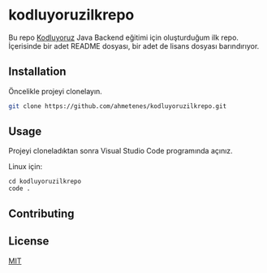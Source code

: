 # kodluyoruzilkrepo
Bu repo [Kodluyoruz](https://www.kodluyoruz.org) Java Backend eğitimi için oluşturduğum ilk repo. İçerisinde bir adet README dosyası, bir adet de lisans dosyası barındırıyor.

## Installation

Öncelikle projeyi clonelayın.

```bash
git clone https://github.com/ahmetenes/kodluyoruzilkrepo.git
```

## Usage

Projeyi cloneladıktan sonra Visual Studio Code programında açınız.

Linux için:
```linux
cd kodluyoruzilkrepo
code .
```

## Contributing


## License
[MIT](https://choosealicense.com/licenses/mit/)
